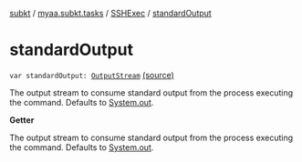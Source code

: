 [subkt](../../index.md) / [myaa.subkt.tasks](../index.md) / [SSHExec](index.md) / [standardOutput](./standard-output.md)

# standardOutput

`var standardOutput: `[`OutputStream`](https://docs.oracle.com/javase/9/docs/api/java/io/OutputStream.html) [(source)](https://github.com/Myaamori/SubKt/blob/master/src/main/kotlin/myaa/subkt/tasks/tasks.kt#L2048)

The output stream to consume standard output from the process executing the command.
Defaults to [System.out](https://docs.oracle.com/javase/9/docs/api/java/lang/System.html#out).

**Getter**

The output stream to consume standard output from the process executing the command.
Defaults to [System.out](https://docs.oracle.com/javase/9/docs/api/java/lang/System.html#out).

